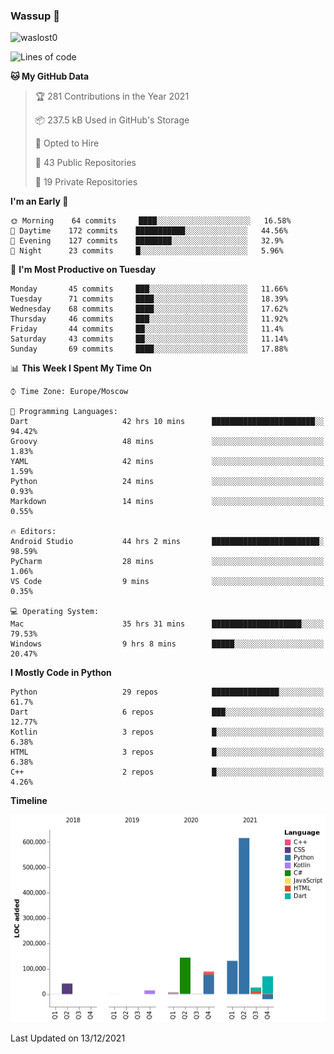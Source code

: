 ### Wassup 👋

<p align="left"> <img src="https://komarev.com/ghpvc/?username=waslost0" alt="waslost0" /></p>

<!--START_SECTION:waka-->
![Lines of code](https://img.shields.io/badge/From%20Hello%20World%20I%27ve%20Written-1%20Million%20lines%20of%20code-blue)

**🐱 My GitHub Data** 

> 🏆 281 Contributions in the Year 2021
 > 
> 📦 237.5 kB Used in GitHub's Storage 
 > 
> 💼 Opted to Hire
 > 
> 📜 43 Public Repositories 
 > 
> 🔑 19 Private Repositories  
 > 
**I'm an Early 🐤** 

```text
🌞 Morning    64 commits     ████░░░░░░░░░░░░░░░░░░░░░   16.58% 
🌆 Daytime    172 commits    ███████████░░░░░░░░░░░░░░   44.56% 
🌃 Evening    127 commits    ████████░░░░░░░░░░░░░░░░░   32.9% 
🌙 Night      23 commits     █░░░░░░░░░░░░░░░░░░░░░░░░   5.96%

```
📅 **I'm Most Productive on Tuesday** 

```text
Monday       45 commits     ███░░░░░░░░░░░░░░░░░░░░░░   11.66% 
Tuesday      71 commits     ████░░░░░░░░░░░░░░░░░░░░░   18.39% 
Wednesday    68 commits     ████░░░░░░░░░░░░░░░░░░░░░   17.62% 
Thursday     46 commits     ███░░░░░░░░░░░░░░░░░░░░░░   11.92% 
Friday       44 commits     ██░░░░░░░░░░░░░░░░░░░░░░░   11.4% 
Saturday     43 commits     ██░░░░░░░░░░░░░░░░░░░░░░░   11.14% 
Sunday       69 commits     ████░░░░░░░░░░░░░░░░░░░░░   17.88%

```


📊 **This Week I Spent My Time On** 

```text
⌚︎ Time Zone: Europe/Moscow

💬 Programming Languages: 
Dart                     42 hrs 10 mins      ███████████████████████░░   94.42% 
Groovy                   48 mins             ░░░░░░░░░░░░░░░░░░░░░░░░░   1.83% 
YAML                     42 mins             ░░░░░░░░░░░░░░░░░░░░░░░░░   1.59% 
Python                   24 mins             ░░░░░░░░░░░░░░░░░░░░░░░░░   0.93% 
Markdown                 14 mins             ░░░░░░░░░░░░░░░░░░░░░░░░░   0.55%

🔥 Editors: 
Android Studio           44 hrs 2 mins       ████████████████████████░   98.59% 
PyCharm                  28 mins             ░░░░░░░░░░░░░░░░░░░░░░░░░   1.06% 
VS Code                  9 mins              ░░░░░░░░░░░░░░░░░░░░░░░░░   0.35%

💻 Operating System: 
Mac                      35 hrs 31 mins      ████████████████████░░░░░   79.53% 
Windows                  9 hrs 8 mins        █████░░░░░░░░░░░░░░░░░░░░   20.47%

```

**I Mostly Code in Python** 

```text
Python                   29 repos            ███████████████░░░░░░░░░░   61.7% 
Dart                     6 repos             ███░░░░░░░░░░░░░░░░░░░░░░   12.77% 
Kotlin                   3 repos             █░░░░░░░░░░░░░░░░░░░░░░░░   6.38% 
HTML                     3 repos             █░░░░░░░░░░░░░░░░░░░░░░░░   6.38% 
C++                      2 repos             █░░░░░░░░░░░░░░░░░░░░░░░░   4.26%

```


**Timeline**

![Chart not found](https://raw.githubusercontent.com/waslost0/waslost0/master/charts/bar_graph.png) 


 Last Updated on 13/12/2021
<!--END_SECTION:waka-->

